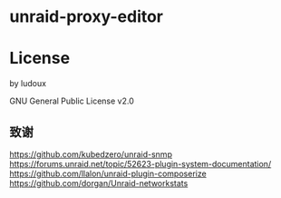 # unraid-proxy-editor


# License

by ludoux

GNU General Public License v2.0

## 致谢

https://github.com/kubedzero/unraid-snmp
https://forums.unraid.net/topic/52623-plugin-system-documentation/
https://github.com/llalon/unraid-plugin-composerize
https://github.com/dorgan/Unraid-networkstats